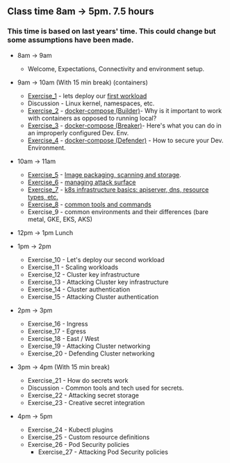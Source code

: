 ## Class time 8am -> 5pm. 7.5 hours 
### This time is based on last years' time. This could change but some assumptions have been made.


* 8am -> 9am
    * Welcome, Expectations, Connectivity and environment setup.

* 9am -> 10am (With 15 min break) (containers)
	* [Exercise_1](../Exercises/Build/FIRSTWORKLOAD.md) - lets deploy our [first workload](../Exercises/Build/FIRSTWORKLOAD.md)
	* Discussion - Linux kernel, namespaces, etc.
	* [Exercise_2](../Exercises/Build/build_e2.md) - [docker-compose (Builder)](../Exercises/Build/build_e2.md)-  Why is it important to work with containers as opposed to running local?
	* [Exercise_3](../Exercises/Break/break_e3.md) - [docker-compose (Breaker)](../Exercises/Break/break_e3.md)- Here's what you can do in an improperly configured Dev. Env.
	* [Exercise_4](../Exercises/Defend/defend_e4.md) - [docker-compose (Defender)](../Exercises/Defend/defend_e4.md) - How to secure your Dev. Environment.
	
* 10am -> 11am
	* [Exercise_5](../Exercises/Build/build_e5.md) - [Image packaging, scanning and storage](../Exercises/Build/build_e5.md).
	* [Exercise_6](../Exercises/Defend/defend_e6.md) - [managing attack surface](../Exercises/Defend/defend_e6.md)
	* [Exercise_7](../Exercises/Build/build_e7.md) - [k8s infrastructure basics: apiserver, dns, resource types, etc.](../Exercises/Build/build_e7.md)
	* [Exercise_8](../Exercises/Build/build_e8.md) - [common tools and commands](../Exercises/Build/build_e8.md)
	* Exercise_9 - common environments and their differences (bare metal, GKE, EKS, AKS)
	
* 12pm -> 1pm Lunch

* 1pm -> 2pm
	* Exercise_10 - Let's deploy our second workload
	* Exercise_11 - Scaling workloads
	* Exercise_12 - Cluster key infrastructure
	* Exercise_13 - Attacking  Cluster key infrastructure
	* Exercise_14 - Cluster authentication
	* Exercise_15 - Attacking  Cluster authentication
	
* 2pm -> 3pm
	* Exercise_16 - Ingress
	* Exercise_17 - Egress
	* Exercise_18 - East / West
	* Exercise_19 - Attacking Cluster networking
	* Exercise_20 - Defending Cluster networking
	
* 3pm -> 4pm  (With 15 min break)
	* Exercise_21 - How do secrets work
	* Discussion  - Common tools and tech used for secrets.
	* Exercise_22 - Attacking secret storage
	* Exercise_23 - Creative secret integration
	
* 4pm -> 5pm
	* Exercise_24 - Kubectl plugins
	* Exercise_25 - Custom resource definitions
	* Exercise_26 - Pod Security policies
        * Exercise_27 - Attacking Pod Security policies
